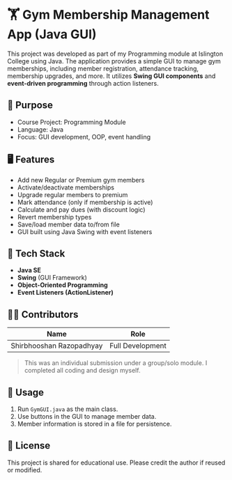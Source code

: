 # 🏋️ Gym Membership Management App (Java GUI)

This project was developed as part of my Programming module at Islington College using Java. The application provides a simple GUI to manage gym memberships, including member registration, attendance tracking, membership upgrades, and more. It utilizes **Swing GUI components** and **event-driven programming** through action listeners.

## 🎯 Purpose

- Course Project: Programming Module
- Language: Java
- Focus: GUI development, OOP, event handling

## 🖥️ Features

- Add new Regular or Premium gym members
- Activate/deactivate memberships
- Upgrade regular members to premium
- Mark attendance (only if membership is active)
- Calculate and pay dues (with discount logic)
- Revert membership types
- Save/load member data to/from file
- GUI built using Java Swing with event listeners

## 🧱 Tech Stack

- **Java SE**
- **Swing** (GUI Framework)
- **Object-Oriented Programming**
- **Event Listeners (ActionListener)**

## 👨‍💻 Contributors

| Name                          | Role                  |
|-------------------------------|------------------------|
| Shirbhooshan Razopadhyay      | Full Development       |

> This was an individual submission under a group/solo module. I completed all coding and design myself.

## 📝 Usage

1. Run `GymGUI.java` as the main class.
2. Use buttons in the GUI to manage member data.
3. Member information is stored in a file for persistence.

## 📄 License

This project is shared for educational use. Please credit the author if reused or modified.


